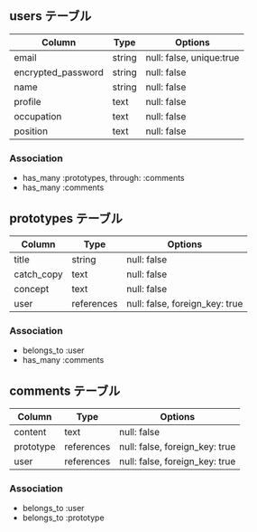 ## users テーブル

| Column             | Type   | Options                  |
| ------------------ | ------ | ------------------------ |
| email              | string | null: false, unique:true |
| encrypted_password | string | null: false              |
| name               | string | null: false              |
| profile            | text   | null: false              |
| occupation         | text   | null: false              |
| position           | text   | null: false              |

### Association

- has_many :prototypes, through: :comments
- has_many :comments


## prototypes テーブル

| Column       | Type       | Options                        |
| ------------ | ---------- | ------------------------------ |
| title        | string     | null: false                    |
| catch_copy   | text       | null: false                    |
| concept      | text       | null: false                    |
| user         | references | null: false, foreign_key: true |

### Association

- belongs_to :user
- has_many :comments


## comments テーブル

| Column      | Type       | Options                        |
| ----------- | ---------- | ------------------------------ |
| content     | text       | null: false                    |
| prototype   | references | null: false, foreign_key: true |
| user        | references | null: false, foreign_key: true |

### Association

- belongs_to :user
- belongs_to :prototype
